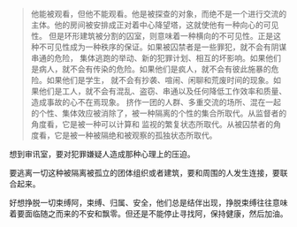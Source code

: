 > 他能被观看，但他不能观看。他是被探查的对象，而绝不是一个进行交流的主体。他的房间被安排成正对着中心降望塔，这就使他有一种向心的可见性。
> 但是环形建筑被分割的囚室，则意味着一种横向的不可见性。正是这种不可见性成为一种秩序的保证。如果被囚禁者是一些罪犯，就不会有阴谋串通的危险，
> 集体逃跑的举动、新的犯罪计划、相互的坏影响。如果他们是病人，就不会有传染的危险。如果他们是疯人，就不会有彼此施暴的危险。如果他们是学生，
> 就不会有抄袭、喧闹、闲聊和荒废时间的现象。如果他们是工人，就不会有混乱、盗窃、串通以及任何降低工作效率和质量、造成事故的心不在焉现象。
> 挤作一团的人群、多重交流的场所、混在一起的个性、集体效应被消除了，被一种隔离的个性的集合所取代。从监督者的角度看，它是被一种可以计算和
> 监视的繁复状态所取代。从被囚禁者的角度看，它是被一种被隔绝和被观察的孤独状态所取代。

想到审讯室，要对犯罪嫌疑人造成那种心理上的压迫。

要逃离一切这种被隔离被孤立的团体组织或者建筑，要和周围的人发生连接，要联合起来。

好想挣脱一切束缚阿，束缚、归属、安全，他们总是结伴出现，挣脱束缚往往意味着要面临随之而来的不安和飘零。但还是不能停止寻找阿，保持健康，然后加油。
